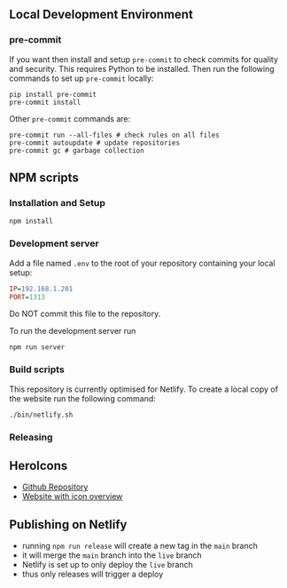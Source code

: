 ## Local Development Environment

### pre-commit

If you want then install and setup `pre-commit` to check commits for quality and security. This requires Python to be installed. Then run the following commands to set up `pre-commit` locally:

```shell
pip install pre-commit
pre-commit install
```

Other `pre-commit` commands are:

```shell
pre-commit run --all-files # check rules on all files
pre-commit autoupdate # update repositories
pre-commit gc # garbage collection
```

## NPM scripts

### Installation and Setup

```shell
npm install
```

### Development server

Add a file named `.env` to the root of your repository containing your local setup:

```ini
IP=192.168.1.201
PORT=1313
```

Do NOT commit this file to the repository.

To run the development server run 

```shell
npm run server
```

### Build scripts

This repository is currently optimised for Netlify. To create a local copy of the website run the following command:

```shell
./bin/netlify.sh
```

### Releasing

## HeroIcons

- [Github Repository](https://github.com/tailwindlabs/heroicons)
- [Website with icon overview](https://heroicons.com/)


## Publishing on Netlify

- running `npm run release` will create a new tag in the `main` branch
- it will merge the `main` branch into the `live` branch
- Netlify is set up to only deploy the `live` branch
- thus only releases will trigger a deploy
